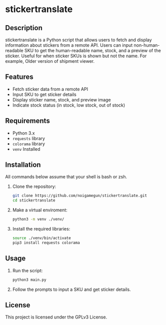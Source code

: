 # stickertranslate

## Description
stickertranslate is a Python script that allows users to fetch and display information about stickers from a remote API. Users can input non-human-readable SKU to get the human-readable name, stock, and a preview of the sticker. Useful for when sticker SKUs is shown but not the name. For example, Older version of shipment viewer.

## Features
- Fetch sticker data from a remote API
- Input SKU to get sticker details
- Display sticker name, stock, and preview image
- Indicate stock status (in stock, low stock, out of stock)

## Requirements
- Python 3.x
- `requests` library
- `colorama` library
- `venv` Installed

## Installation

All commands below assume that your shell is bash or zsh.

1. Clone the repository:
    ```sh
    git clone https://github.com/noigamegun/stickertranslate.git
    cd stickertranslate
    ```

2. Make a virtual enviroment:
    ```sh
    python3 -m venv ./venv/
    ```

3. Install the required libraries:
    ```sh
    source ./venv/bin/activate
    pip3 install requests colorama
    ```

## Usage
1. Run the script:
    ```sh
    python3 main.py
    ```

2. Follow the prompts to input a SKU and get sticker details.

## License
This project is licensed under the GPLv3 License.